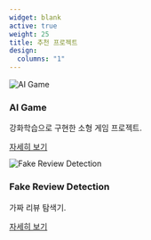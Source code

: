 ```yaml
---
widget: blank
active: true
weight: 25
title: 추천 프로젝트
design:
  columns: "1"
---
```


<div class="viewA">
  <img src="/slide-1.jpg" alt="AI Game" loading="lazy">
  <div>
    <h3>AI Game</h3>
    <p>강화학습으로 구현한 소형 게임 프로젝트.</p>
    <a class="btn btn-primary btn-sm" href='{{< relref "project/game" >}}'>자세히 보기</a>
  </div>
</div>

<div class="viewA" style="margin-top:12px">
  <img src="/slide-3.jpg" alt="Fake Review Detection" loading="lazy">
  <div>
    <h3>Fake Review Detection</h3>
    <p>가짜 리뷰 탐색기.</p>
    <a class="btn btn-primary btn-sm" href='{{< relref "project/Ai" >}}'>자세히 보기</a>

  </div>
</div>
